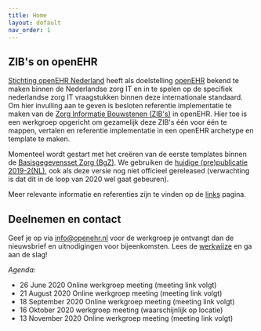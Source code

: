 ```yaml
---
title: Home
layout: default
nav_order: 1
---
```


## ZIB's on openEHR

[Stichting openEHR Nederland](https://www.openehr.nl) heeft als doelstelling [openEHR](https://www.openehr.org) bekend te maken binnen de Nederlandse zorg IT en in te spelen op 
de specifiek nederlandse zorg IT vraagstukken binnen deze internationale standaard. 
Om hier invulling aan te geven is besloten referentie implementatie te maken van de [Zorg Informatie Bouwstenen (ZIB's)](https://zibs.nl/wiki/ZIB_Hoofdpagina) in openEHR. 
Hier toe is een werkgroep opgericht om gezamelijk deze ZIB's één voor één te mappen, 
vertalen en referentie implementatie in een openEHR archetype en template te maken.

Momenteel wordt gestart met het creëren van de eerste templates binnen de [Basisgegevensset Zorg (BgZ)](https://www.nictiz.nl/standaardisatie/informatiestandaarden/basisgegevensset-zorg-bgz). 
We gebruiken de [huidige (pre)publicatie 2019-2(NL)](https://zibs.nl/wiki/ZIB_Publicatie_2019(NL)), ook als deze versie nog niet officieel gereleased 
(verwachting is dat dit in de loop van 2020 wel gaat gebeuren).

Meer relevante informatie en referenties zijn te vinden op de [links](/links.html) pagina.


## Deelnemen en contact

Geef je op via info@openehr.nl voor de werkgroep je ontvangt dan de nieuwsbrief en uitnodigingen voor bijeenkomsten. 
Lees de [werkwijze](/help.html) en ga aan de slag!

*Agenda:*

+ 26 June 2020 		Online werkgroep meeting (meeting link volgt)
+ 21 August 2020 		Online werkgroep meeting (meeting link volgt)
+ 18 September 2020 	Online werkgroep meeting (meeting link volgt)
+ 16 Oktober 2020		werkgroep meeting (waarschijnlijk op locatie)
+ 13 November 2020	Online werkgroep meeting (meeting link volgt)

